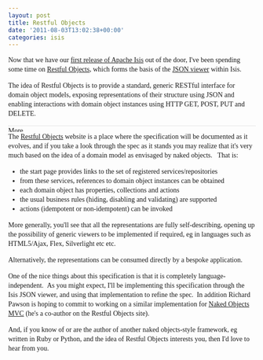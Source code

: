 ```yaml
---
layout: post
title: Restful Objects
date: '2011-08-03T13:02:38+00:00'
categories: isis
---
```

<span style="font-family: Georgia, 'Times New Roman', 'Bitstream Charter', Times, serif; line-height: 19px; "> 
    <p>Now that we have our <a title="Apache Isis 0.1.2 (incubating)&nbsp;Released" href="http://danhaywood.com/2011/07/18/apache-isis-0-1-2-incubating-released/" data-mce-href="http://danhaywood.com/2011/07/18/apache-isis-0-1-2-incubating-released/">first release of Apache Isis</a> out of the door, I've been spending some time on&nbsp;<a title="Restful Objects" href="http://restfulobjects.org/" data-mce-href="http://restfulobjects.org/">Restful Objects</a>, which forms the basis of the <a title="Apache Isis JSON Viewer" href="http://incubator.apache.org/isis/viewer/json/index.html" data-mce-href="http://incubator.apache.org/isis/viewer/json/index.html">JSON viewer</a> within Isis.</p> 
    <p>The idea of Restful Objects&nbsp;is to provide a standard, generic RESTful interface for domain object models, exposing representations of their structure using JSON and enabling interactions with domain object instances using HTTP GET, POST, PUT and DELETE.</p> 
    <p><img class="mceWPmore mceItemNoResize" title="More..." src="http://danhaywood.wordpress.com/wp-includes/js/tinymce/plugins/wordpress/img/trans.gif" data-mce-src="http://danhaywood.wordpress.com/wp-includes/js/tinymce/plugins/wordpress/img/trans.gif" style="border-top-width: 1px; border-right-width: 0px; border-bottom-width: 0px; border-left-width: 0px; border-style: initial; border-color: initial; border-style: initial; border-color: initial; border-top-style: dotted; border-top-color: #cccccc; display: block; width: 792px; height: 12px; margin-top: 15px; margin-right: auto; margin-bottom: 0px; margin-left: auto; background-image: url(http://danhaywood.wordpress.com/wp-includes/js/tinymce/plugins/wordpress/img/more_bug.gif); background-attachment: initial; background-origin: initial; background-clip: initial; background-color: transparent; background-position: 100% 0%; background-repeat: no-repeat no-repeat; " />The <a title="Restful Objects" href="http://restfulobjects.org/" data-mce-href="http://restfulobjects.org/">Restful Objects</a> website is a place where the specification will be documented as it evolves, and if you take a look through the spec as it stands you may realize that it's very much based on the idea of a domain model as envisaged by naked objects. &nbsp; That is:</p> 
    <ul> 
      <li>the start page provides links to the set of registered services/repositories</li> 
      <li>from these services, references to domain object instances can be obtained</li> 
      <li>each domain object has properties, collections and actions</li> 
      <li>the usual business rules (hiding, disabling and validating) are supported</li> 
      <li>actions (idempotent or non-idempotent) can be invoked</li> 
    </ul> 
    <p>More generally, you'll see that all the representations are fully self-describing, opening up the possibility of generic viewers to be implemented if required, eg in languages such as HTML5/Ajax, Flex, Silverlight etc etc.</p> 
    <p>Alternatively, the representations can be consumed directly by a bespoke application.</p> 
    <p>One of the nice things about this specification is that it is completely language-independent. &nbsp;As you might expect, I'll be implementing this specification through the Isis JSON viewer, and using that implementation to refine the spec. &nbsp;In addition Richard Pawson is hoping to commit to working on a similar implementation for <a title="Naked Objects MVC" href="http://nakedobjects.net/" data-mce-href="http://nakedobjects.net">Naked Objects MVC</a> (he's a co-author on the Restful Objects site).</p> 
    <p>And, if you know of or are the author of another naked objects-style framework, eg written in Ruby or Python, and the idea of Restful Objects interests you, then I'd love to hear from you.</p></span>
